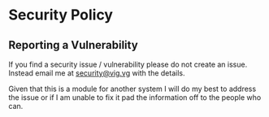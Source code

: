 # Security Policy
 
## Reporting a Vulnerability

If you find a security issue / vulnerability please do not create an issue. Instead email me at [security@vig.vg](security@vig.vg) with the details.

Given that this is a module for another system I will do my best to address the issue or if I am unable to fix it pad the information off to the people who can.
